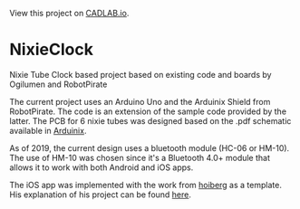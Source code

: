 View this project on [CADLAB.io](https://cadlab.io/project/1200). 

# NixieClock
Nixie Tube Clock based project based on existing code and boards by Ogilumen and RobotPirate

The current project uses an Arduino Uno and the Arduinix Shield from RobotPirate. The code is an extension of the sample code
provided by the latter. The PCB for 6 nixie tubes was designed based on the .pdf schematic available in [Arduinix](http://www.arduinix.com).

As of 2019, the current design uses a bluetooth module (HC-06 or HM-10). The use of HM-10 was chosen since it's a Bluetooth 4.0+ module that allows it to work with both Android and iOS apps.

The iOS app was implemented with the work from [hoiberg](https://github.com/hoiberg/HM10-BluetoothSerial-iOS) as a template. His explanation of his project can be found [here](http://www.hangar42.nl/hm10). 
